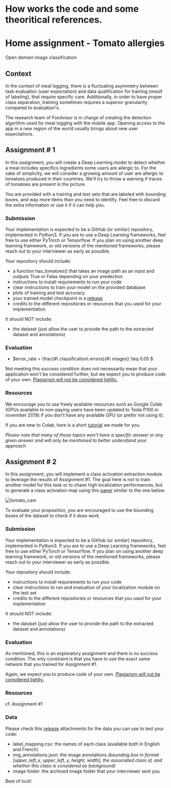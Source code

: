 # How works the code and some theoritical references. 

# Home assignment - Tomato allergies

Open domain image classification



## Context

In the context of meal logging, there is a fluctuating asymmetry between task evaluation (user expectation) and data qualification for training (result of labeling), that require specific care. Additionally, in order to have proper class separation, training sometimes requires a superior granularity compared to evaluation's. 

The research team of Foodvisor is in charge of creating the detection algorithm used for meal logging with the mobile app. Opening access to the app in a new region of the world usually brings about new user expectations.



## Assignment # 1

In this assignment, you will create a Deep Learning model to detect whether a meal includes specifics ingredients some users are allergic to. For the sake of simplicity, we will consider a growing amount of user are allergic to tomatoes produced in their countries. We'll try to throw a warning if traces of tomatoes are present in the picture.

You are provided with a training and test sets that are labeled with bounding boxes, and way more items than you need to identify. Feel free to discard the extra information or use it if it can help you.

### Submission

Your implementation is expected to be a GitHub (or similar) repository, implemented in Python3. If you are to use a Deep Learning frameworks, feel free to use either PyTorch or Tensorflow. If you plan on using another deep learning framework, or old versions of the mentioned frameworks, please reach out to your interviewer as early as possible.

Your repository should include:

- a function has_tomatoes() that takes an image path as an input and outputs True or False depending on your predection
- instructions to install requirements to run your code
- clear instructions to train your model on the provided database
- plots of training and test accuracy
- your trained model checkpoint in a [release](https://help.github.com/en/github/administering-a-repository/creating-releases)
- credits to the different repositories or resources that you used for your implementation

It should NOT include:

- the dataset (just allow the user to provide the path to the extracted dataset and annotations)

### Evaluation

- $error\_rate = \frac{\#\ classification\ errors}{\#\ images} \leq 0.05 $

Not meeting this success condition does not necessarily mean that your application won't be considered further, but we expect you to produce code of your own. <u>Plagiarism will not be considered lightly.</u>

### Resources

We encourage you to use freely available resources such as Google Colab (GPUs available to non-paying users have been updated to Tesla P100 in november 2019) if you don't have any available GPU (or prefer not using it).

If you are new to Colab, here is a short [tutorial](https://drive.google.com/open?id=1efNEDlhJaQrF6VH2AWa6rnCYmcSAeX_O) we made for you.

*Please note that many of those topics won't have a specific answer or any given answer and will only be mentioned to better understand your approach*



## Assignment # 2

In this assignment, you will implement a class activation extraction module to leverage the results of Assignment #1. The goal here is not to train another model for this task or to chase high localization performances, but to generate a class activation map using this [paper](https://arxiv.org/pdf/1512.04150.pdf) similar to the one below:

![tomato_cam](static/images/tomato_cam.jpg)

To evaluate your proposition, you are encouraged to use the bounding boxes of the dataset to check if it does work.

### Submission

Your implementation is expected to be a GitHub (or similar) repository, implemented in Python3. If you are to use a Deep Learning frameworks, feel free to use either PyTorch or Tensorflow. If you plan on using another deep learning framework, or old versions of the mentioned frameworks, please reach out to your interviewer as early as possible.

Your repository should include:

- instructions to install requirements to run your code
- clear instructions to run and evaluation of your localization module on the test set
- credits to the different repositories or resources that you used for your implementation

It should NOT include:

- the dataset (just allow the user to provide the path to the extracted dataset and annotations)

### Evaluation

As mentioned, this is an exploratory assignment and there is no success condition. The only constraint is that you have to use the exact same network that you trained for Assignment #1.

Again, we expect you to produce code of your own. <u>Plagiarism will not be considered lightly.</u>

### Resources

cf. Assignment #1

### Data

Please check this [release](https://github.com/Foodvisor/home-assignment/releases/tag/v0.1.0) attachments for the data you can use to test your code:

- label_mapping.csv: the names of each class (available both in English and French)
- img_annotations.json: the image annotations _(bounding box in format [upper_left_x, upper_left, y, height, width], the associated class id, and whether this class is considered as background)_
- image folder: the archived image folder that your interviewer sent you



Best of luck!
